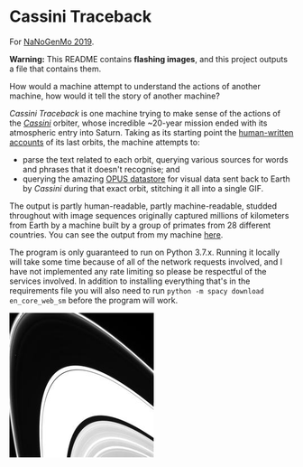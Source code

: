 # Cassini Traceback

For [NaNoGenMo 2019](https://github.com/NaNoGenMo/2019/).

**Warning:** This README contains **flashing images**, and this project outputs a file that contains them.

How would a machine attempt to understand the actions of another machine, how would it tell the story of another machine?

_Cassini Traceback_ is one machine trying to make sense of the actions of the [_Cassini_](https://en.wikipedia.org/wiki/Cassini%E2%80%93Huygens) orbiter, whose incredible ~20-year mission ended with its atmospheric entry into Saturn. Taking as its starting point the [human-written accounts](https://solarsystem.nasa.gov/missions/cassini/mission/grand-finale/grand-finale-orbit-guide/) of its last orbits, the machine attempts to:

- parse the text related to each orbit, querying various sources for words and phrases that it doesn't recognise; and
- querying the amazing [OPUS datastore](https://tools.pds-rings.seti.org/opus/) for visual data sent back to Earth by _Cassini_ during that exact orbit, stitching it all into a single GIF.

The output is partly human-readable, partly machine-readable, studded throughout with image sequences originally captured millions of kilometers from Earth by a machine built by a group of primates from 28 different countries. You can see the output from my machine [here](https://eoinnoble.github.io/cassini-traceback/app).

The program is only guaranteed to run on Python 3.7.x. Running it locally will take some time because of all of the network requests involved, and I have not implemented any rate limiting so please be respectful of the services involved. In addition to installing everything that's in the requirements file you will also need to run `python -m spacy download en_core_web_sm` before the program will work.

![Imaging Science Subsystem 2017-04-29T00:00:00.000–2017-05-06T00:00:00.000](282/ISS.gif)
